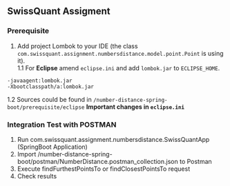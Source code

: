 ## SwissQuant Assigment

### Prerequisite

  1. Add project Lombok to your IDE (the class ``com.swissquant.assignment.numbersdistance.model.point.Point`` is using it).  
  1.1 For **Eclipse** amend ``eclipse.ini`` and add ``lombok.jar`` to ``ECLIPSE_HOME``.  
  ```
  -javaagent:lombok.jar
  -Xbootclasspath/a:lombok.jar
  ```  
  1.2 Sources could be found in ``/number-distance-spring-boot/prerequisite/eclipse``
  **Important changes in ``eclipse.ini``**


### Integration Test with POSTMAN

 1. Run com.swissquant.assignment.numbersdistance.SwissQuantApp (SpringBoot Application)
 2. Import /number-distance-spring-boot/postman/NumberDistance.postman_collection.json to Postman 
 3. Execute findFurthestPointsTo or findClosestPointsTo request
 4. Check results
    
